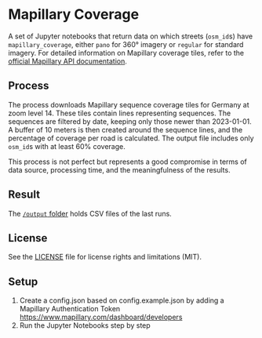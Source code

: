 # Mapillary Coverage

A set of Jupyter notebooks that return data on which streets (`osm_id`s) have `mapillary_coverage`, either `pano` for 360° imagery or `regular` for standard imagery.
For detailed information on Mapillary coverage tiles, refer to the [official Mapillary API documentation](https://www.mapillary.com/developer/api-documentation?locale=de_DE#coverage-tiles-computed).

## Process

The process downloads Mapillary sequence coverage tiles for Germany at zoom level 14. These tiles contain lines representing sequences. The sequences are filtered by date, keeping only those newer than 2023-01-01. A buffer of 10 meters is then created around the sequence lines, and the percentage of coverage per road is calculated. The output file includes only `osm_id`s with at least 60% coverage.

This process is not perfect but represents a good compromise in terms of data source, processing time, and the meaningfulness of the results.

## Result

The [`/output` folder](https://github.com/vizsim/mapillary_coverage/tree/main/output) holds CSV files of the last runs.

## License
See the [LICENSE](LICENSE) file for license rights and limitations (MIT).

## Setup

1. Create a config.json based on config.example.json by adding a Mapillary Authentication Token https://www.mapillary.com/dashboard/developers
2. Run the Jupyter Notebooks step by step
